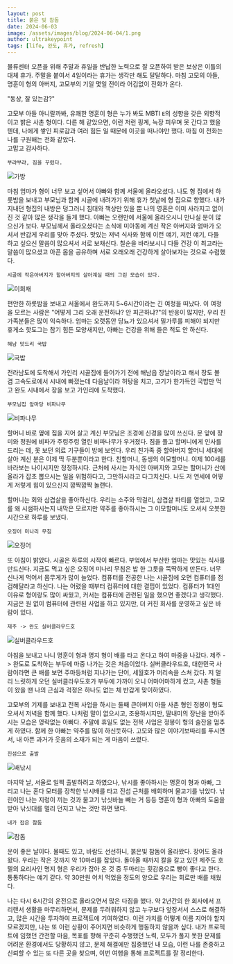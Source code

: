 ```yaml
---
layout: post
title: 붉은 빛 참돔
date: 2024-06-03
image: /assets/images/blog/2024-06-04/1.png
author: ultrakeypoint
tags: [life, 완도, 휴가, refresh]
---
```


물류센터 오픈을 위해 주말과 휴일을 반납한 노력으로 잘 오픈하여 받은 보상은 이틀의 대체 휴가. 주말을 붙여서 4일이라는 휴가는 생각만 해도 달달하다. 마침 고모의 아들, 명훈이 형의 아버지, 고모부의 기일 몇일 전이라 어김없이 전화가 온다.

"동상, 잘 있는감?"

고모부 아들 아니랄까봐, 유쾌한 명훈이 형은 누가 봐도 MBTI `E`의 성향을 갖은 외향적이고 밝은 사촌 형이다. 다른 해 같았으면, 이런 저런 핑계, 늑장 피우며 못 간다고 했을 텐데, 나에게 쌓인 피로감과 여러 힘든 일 때문에 이곳을 떠나야만 했다. 마침 이 전화는 나를 구원해는 전화 같았다.  
고맙고 감사하다.

`부랴부랴, 짐을 꾸렸다.`

![가방]

마침 엄마가 형이 너무 보고 싶어서 아빠와 함께 서울에 올라오셨다. 나도 형 집에서 하룻밤을 보내고 부모님과 함께 시골에 내려가기 위해 휴가 첫날에 형 집으로 향했다. 내가 지내던 형집의 내방은 덩그러니 침대와 책상만 있을 뿐 나의 영혼은 이미 사라지고 없어진 것 같아 많은 생각을 들게 했다. 아빠는 오랜만에 서울에 올라오시니 만나실 분이 많으신가 보다. 부모님께서 올라오셨다는 소식에 미아동에 계신 작은 아버지와 엄마가 오셔서 반갑게 우리를 맞아 주셨다. 맛있는 저녁 식사와 함께 이런 얘기, 저런 얘기, 다들 하고 싶으신 말씀이 많으셔서 서로 보채신다. 칠순을 바라보시니 다들 건강 이 최고라는 말씀이 많으셨고 아픈 몸을 공유하며 서로 오래오래 건강하게 살아보자는 것으로 수렴했다.

`시골에 작은아버지가 할아버지의 살아계실 때의 그린 모습이 있다.`

![이희재]

편안한 하룻밤을 보내고 서울에서 완도까지 5~6시간이라는 긴 여정을 떠났다. 이 여정을 모르는 사람은 "어떻게 그리 오래 운전하냐? 안 피곤하냐?"의 반응이 많지만, 우리 친가족분들은 많이 익숙하다. 엄마는 오랫동안 당뇨가 있으셔서 밀가루를 피해야 되지만 휴게소 핫도그는 참기 힘든 모양새지만, 아빠는 건강을 위해 들은 척도 안 하신다.

`해남 맛드리 국밥`

![국밥]

전라남도에 도착해서 가인리 시골집에 들어가기 전에 해남읍 장날이라고 해서 장도 볼 겸 고속도로에서 시내에 빠졌는데 다음날이라 허탕을 치고, 고기가 한가득인 국밥만 먹고 완도 시내에서 장을 보고 가인리에 도착했다.

`부모님집 앞마당 비파나무`

![비파나무]

할머니 바로 옆에 집을 지어 살고 계신 부모님은 조경에 신경을 많이 쓰신다. 문 앞에 장미와 정원에 비파가 주렁주렁 열린 비파나무가 우거졌다. 짐을 풀고 할머니에게 인사를 드리는 데, 못 보던 의료 기구들이 방에 보인다. 우리 친가족 중 할아버지 할머니 세대에 살아 계신 분은 이제 딱 두분뿐이라고 한다. 친할머니, 동생의 이모할머니. 이제 100세를 바라보는 나이시지만 정정하시다. 근처에 사시는 자식인 아버지와 고모는 할머니가 산에 올라가 잡초 뽑으시는 일을 위험하다고, 그만하시라고 다그치신다. 나도 저 연세에 어떻게 저렇게 힘이 있으신지 깜짝깜짝 놀랜다.

할머니는 회와 삼겹살을 좋아하신다. 우리는 소주와 막걸리, 삼겹살 파티를 열었고, 고모를 왜 시샘하시는지 내막은 모르지만 약주를 좋아하시는 그 이모할머니도 오셔서 오붓한 시간으로 하루를 보냈다.

`오징어 미나리 무침`

![오징어]

또 아침이 밝았다. 시골은 하루의 시작이 빠르다. 부엌에서 부산한 엄마는 맛있는 식사를 만드신다. 지금도 먹고 싶은 오징어 미나리 무침은 밥 한 그릇을 뚝딱하게 만든다. 너무 신나게 먹어서 몸무게가 많이 늘었다. 컴퓨터를 전공한 나는 시골집에 오면 컴퓨터를 점검해달라고 하신다. 나는 어렸을 때부터 컴퓨터에 대한 결핍이 있었다. 컴퓨터가 1대인 이유로 형이랑도 많이 싸웠고, 커서는 컴퓨터에 관련된 일을 했으면 좋겠다고 생각했다. 지금은 원 없이 컴퓨터에 관련된 사업을 하고 있지만, 더 커진 회사를 운영하고 싶은 바람이 있다.

`제주 -> 완도 실버클라우드호`

![실버클라우드호]

아침을 보내고 나니 명훈이 형과 명지 형이 배를 타고 온다고 하여 마중을 나갔다. 제주 -> 완도로 도착하는 부두에 마중 나가는 것은 처음이었다. 실버클라우드호, 대한민국 사람이라면 큰 배를 보면 주마등처럼 지나가는 단어, 세월호가 머리속을 스쳐 갔다. 저 멀리 느릿하게 오던 실버클라우도호가 부두에 가까이 오니 어마어마하게 컸고, 사촌 형들이 왔을 땐 나의 근심과 걱정은 하나도 없는 체 반갑게 맞이하였다.

고모부의 기제를 보내고 전복 사업을 하시는 둘째 큰아버지 아들 사촌 형인 정봉이 형도 오셔서 저녁을 함께 했다. 나처럼 말이 없으시고, 조용하시지만, 딸내미의 장난을 받아주시는 모습은 영락없는 아빠다. 주말에 휴일도 없는 전복 사업은 정봉이 형의 술잔을 멈추게 하였다. 함께 한 아빠는 약주를 많이 하신듯하다. 고모와 많은 이야기보따리를 푸시면서, 내 아픈 과거가 웃음의 소재가 되는 게 마음이 쓰렸다.

`진섬으로 출발`

![배낚시]

마지막 날, 서울로 일찍 출발하려고 하였으나, 낚시를 좋아하시는 명훈이 형과 아빠, 그리고 나는 혼다 모터를 장착한 낚시배를 타고 진섬 근처를 배회하며 물고기를 낚았다. 낚린이인 나는 지렁이 끼는 것과 물고기 낚싯바늘 빼는 거 등등 명훈이 형과 아빠의 도움을 받아 낚싯대를 멀리 던지고 낚는 것만 하면 됐다.

`내가 잡은 참돔`

![참돔]

운이 좋은 날이다. 물때도 있고, 바람도 선선하니, 붉은빛 참돔이 올라왔다. 장어도 올라왔다. 우리는 작은 것까지 약 10마리를 잡았다. 돌아올 때까지 칼을 갈고 있던 제주도 호텔의 요리사인 명지 형은 우리가 잡아 온 것 중 두마리는 횟감용으로 빵이 좋다고 한다. 통통하다는 얘기 같다. 약 30만원 어치 먹었을 정도의 양으로 우리는 회로만 배를 채웠다.

나는 다시 6시간의 운전으로 올라오면서 많은 다짐을 했다. 약 2년간의 한 회사에서 프리랜서 생활을 마무리하면서, 문제를 두려워하지 않고 누구보다 앞장서서 스스로 해결하고, 많은 시간을 투자하여 프로젝트에 기여하였다. 이런 가치를 어떻게 이름 지어야 할지 모르겠지만, 나는 또 이런 상황이 주어지면 비슷하게 행동하지 않을까 싶다. 내가 프로젝트에 임했던 간전할 마음, 목표를 향해 꾸준히 수행했던 노력, 모두가 풀지 못한 문제를 어려운 환경에서도 당황하지 않고, 문제 해결에만 집중했던 내 모습, 이런 나를 존중하고 신뢰할 수 있는 또 다른 곳을 찾으며, 이번 여행을 통해 프로젝트를 잘 정리한다.

[가방]: /assets/images/blog/2024-06-04/2.png
[이희재]: /assets/images/blog/2024-06-04/3.png
[국밥]: /assets/images/blog/2024-06-04/4.png
[비파나무]: /assets/images/blog/2024-06-04/5.png
[오징어]: /assets/images/blog/2024-06-04/6.png
[실버클라우드호]: /assets/images/blog/2024-06-04/7.png
[배낚시]: /assets/images/blog/2024-06-04/8.png
[참돔]: /assets/images/blog/2024-06-04/9.png
